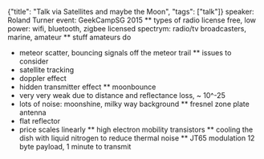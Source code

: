 {"title": "Talk via Satellites and maybe the Moon", "tags": ["talk"]}
speaker: Roland Turner
event: GeekCampSG 2015
** types of radio
license free, low power: wifi, bluetooth, zigbee
licensed spectrym: radio/tv broadcasters, marine, amateur
** stuff amateurs do
* meteor scatter, bouncing signals off the meteor trail
** issues to consider
* satellite tracking
* doppler effect
* hidden transmitter effect
** moonbounce
* very very weak due to distance and reflectance loss, ~ 10^-25
* lots of noise: moonshine, milky way background
** fresnel zone plate antenna
* flat reflector
* price scales linearly
** high electron mobility transistors
** cooling the dish with liquid nitrogen to reduce thermal noise
** JT65 modulation
12 byte payload, 1 minute to transmit
